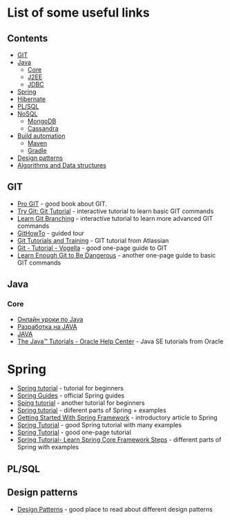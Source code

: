 # List of some useful links

## Contents
- [GIT](#git)
- [Java](#java)
  - [Core](#core)
  - [J2EE](#j2ee)
  - [JDBC](#jdbc)
- [Spring](#spring)
- [Hibernate](#hibernate)
- [PL/SQL](#pl/sql)
- [NoSQL](#nosql)
  - [MongoDB](#mongodb)
  - [Cassandra](#cassandra)
- [Build automation](#build-automation)
  - [Maven](#maven)
  - [Gradle](#gradle)
- [Design patterns](#design-patterns)
- [Algorithms and Data structures](#algorithms-and-data-structures)

## GIT
- [Pro GIT](https://git-scm.com/book/ru/v2) - good book about GIT. 
- [Try Git: Git Tutorial](https://try.github.io) - interactive tutorial to learn basic GIT commands 
- [Learn Git Branching](http://learngitbranching.js.org/) - interactive tutorial to learn more advanced GIT commands
- [GitHowTo](https://githowto.com/ru) - guided tour
- [Git Tutorials and Training](https://www.atlassian.com/git/tutorials) - GIT tutorial from Atlassian
- [Git - Tutorial - Vogella](http://www.vogella.com/tutorials/Git/article.html) - good one-page guide to GIT
- [Learn Enough Git to Be Dangerous](https://www.learnenough.com/git-tutorial) - another one-page guide to basic GIT commands

## Java
### Core
- [Онлайн уроки по Java](https://www.youtube.com/user/ytkach/playlists)
- [Разработка на JAVA](https://www.youtube.com/playlist?list=PLrCZzMib1e9qUdn_LEm96Oee3RVb9Qmr_)
- [JAVA](https://www.youtube.com/playlist?list=PLrCZzMib1e9qkzxEuU_huxtSAxrW1t9NZ)
- [The Java™ Tutorials - Oracle Help Center](https://docs.oracle.com/javase/tutorial/) - Java SE tutorials from Oracle

# Spring
- [Spring tutorial](https://www.tutorialspoint.com/spring/) - tutorial for beginners
- [Spring Guides](https://spring.io/guides) - official Spring guides
- [Sping tutorial](https://www.javatpoint.com/spring-tutorial) - another tutorial for beginners
- [Spring tutorial](https://www.journaldev.com/spring) - diiferent parts of Spring + examples
- [Getting Started With Spring Framework](https://www.edureka.co/blog/spring-tutorial/) - introductory article to Spring
- [Spring Tutorial](http://www.mkyong.com/tutorials/spring-tutorials/) - good Spring tutorial with many examples
- [Spring Tutorial](http://www.wideskills.com/spring-tutorial) - good one-page tutorial
- [Spring Tutorial- Learn Spring Core Framework Steps](https://www.dineshonjava.com/spring-tutorial/) - different parts of Spring with examples

## PL/SQL

## Design patterns
- [Design Patterns](https://sourcemaking.com/design_patterns) - good place to read about different design patterns

